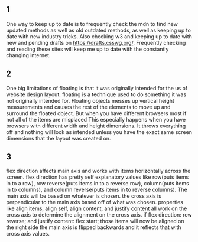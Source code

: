 
## 1
One way to keep up to date is to frequently check the mdn to find new updated methods as well as old outdated methods, as well as keeping up to date with new industry tricks. Also checking w3 and keeping up to date with new and pending drafts on https://drafts.csswg.org/. Frequently checking and reading these sites will keep me up to date with the constantly changing internet.


## 2
One big limitations of floating is that it was originally intended for the us of website design layout. floating is a technique used to do something it was not originally intended for. Floating objects messes up vertical height measurements and causes the rest of the elements to move up and surround the floated object. But when you have different browsers most if not all of the items are misplaced This especially happens when you have browsers with different width and height dimensions. It throws everything off and nothing will look as intended unless you have the exact same screen dimensions that the layout was created on.



## 3
flex direction affects main axis and works with items horizontally across the screen. flex direction has pretty self explanatory values like row(puts items in to a row), row reverse(puts items in to a reverse row), column(puts items in to columns), and column reverse(puts items in to reverse columns). The main axis will be based on whatever is chosen.
the cross axis is perpendicular to the main axis based off of what was chosen. properties like align items, align self, align content, and justify content all work on the cross axis to determine the alignment on the cross axis.
if flex direction: row reverse; and justify content: flex start; those items will now be aligned on the right side the main axis is flipped backwards and it reflects that with cross axis values.
